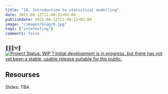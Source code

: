 ```yaml
---
title: "10. Introduction to statistical modelling"
date: 2021-08-12T11:40:11+02:00
publishdate: 2021-08-12T11:40:11+02:00
image: "/images/blog/8.jpg"
tags: ["interesting"]
comments: false
---
```


👷🧑🔧⚒️🔩 [![Project Status: WIP ? Initial development is in progress, but there
has not yet been a stable, usable release suitable for the
public.](https://www.repostatus.org/badges/latest/wip.svg)](https://www.repostatus.org/#wip)

## Resourses

Slides: TBA